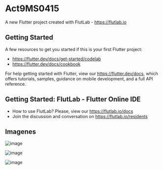 # Act9MS0415

A new Flutter project created with FlutLab - https://flutlab.io

## Getting Started

A few resources to get you started if this is your first Flutter project:

- https://flutter.dev/docs/get-started/codelab
- https://flutter.dev/docs/cookbook

For help getting started with Flutter, view our
https://flutter.dev/docs, which offers tutorials,
samples, guidance on mobile development, and a full API reference.

## Getting Started: FlutLab - Flutter Online IDE

- How to use FlutLab? Please, view our https://flutlab.io/docs
- Join the discussion and conversation on https://flutlab.io/residents

## Imagenes

![image](https://github.com/SantosM128/ACt9DisUI/assets/144056309/c5866045-3aa4-497c-bf72-3be54b44a849)

![image](https://github.com/SantosM128/ACt9DisUI/assets/144056309/db9fc670-6161-46bd-b867-6df07c6b308d)

![image](https://github.com/SantosM128/ACt9DisUI/assets/144056309/1e3d5b5b-a2e7-43f7-bfcf-243b0685970c)

